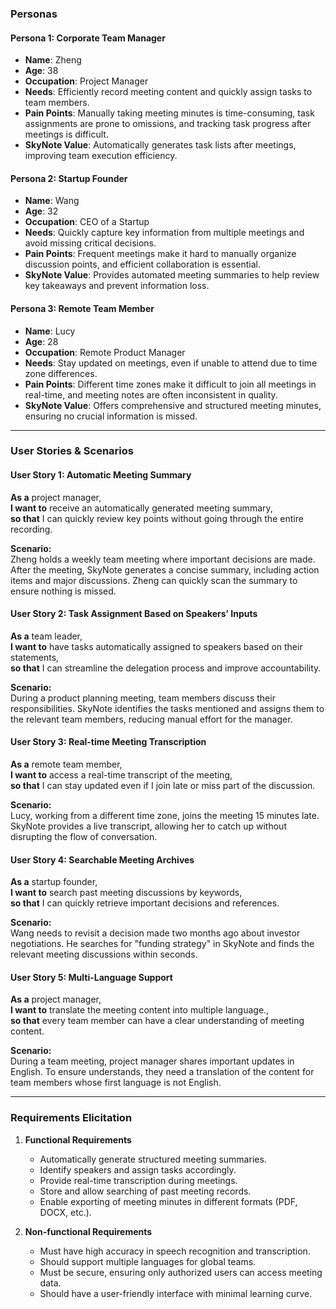 ### **Personas**

#### **Persona 1: Corporate Team Manager**

- **Name**: Zheng
- **Age**: 38
- **Occupation**: Project Manager
- **Needs**: Efficiently record meeting content and quickly assign tasks to team members.
- **Pain Points**: Manually taking meeting minutes is time-consuming, task assignments are prone to omissions, and tracking task progress after meetings is difficult.
- **SkyNote Value**: Automatically generates task lists after meetings, improving team execution efficiency.

#### **Persona 2: Startup Founder**

- **Name**: Wang
- **Age**: 32
- **Occupation**: CEO of a Startup
- **Needs**: Quickly capture key information from multiple meetings and avoid missing critical decisions.
- **Pain Points**: Frequent meetings make it hard to manually organize discussion points, and efficient collaboration is essential.
- **SkyNote Value**: Provides automated meeting summaries to help review key takeaways and prevent information loss.

#### **Persona 3: Remote Team Member**

- **Name**: Lucy
- **Age**: 28
- **Occupation**: Remote Product Manager
- **Needs**: Stay updated on meetings, even if unable to attend due to time zone differences.
- **Pain Points**: Different time zones make it difficult to join all meetings in real-time, and meeting notes are often inconsistent in quality.
- **SkyNote Value**: Offers comprehensive and structured meeting minutes, ensuring no crucial information is missed.

---

### **User Stories & Scenarios**

#### **User Story 1: Automatic Meeting Summary**

**As a** project manager,  
**I want to** receive an automatically generated meeting summary,  
**so that** I can quickly review key points without going through the entire recording.

**Scenario:**  
Zheng holds a weekly team meeting where important decisions are made. After the meeting, SkyNote generates a concise summary, including action items and major discussions. Zheng can quickly scan the summary to ensure nothing is missed.

#### **User Story 2: Task Assignment Based on Speakers’ Inputs**

**As a** team leader,  
**I want to** have tasks automatically assigned to speakers based on their statements,  
**so that** I can streamline the delegation process and improve accountability.

**Scenario:**  
During a product planning meeting, team members discuss their responsibilities. SkyNote identifies the tasks mentioned and assigns them to the relevant team members, reducing manual effort for the manager.

#### **User Story 3: Real-time Meeting Transcription**

**As a** remote team member,  
**I want to** access a real-time transcript of the meeting,  
**so that** I can stay updated even if I join late or miss part of the discussion.

**Scenario:**  
Lucy, working from a different time zone, joins the meeting 15 minutes late. SkyNote provides a live transcript, allowing her to catch up without disrupting the flow of conversation.

#### **User Story 4: Searchable Meeting Archives**

**As a** startup founder,  
**I want to** search past meeting discussions by keywords,  
**so that** I can quickly retrieve important decisions and references.

**Scenario:**  
Wang needs to revisit a decision made two months ago about investor negotiations. He searches for "funding strategy" in SkyNote and finds the relevant meeting discussions within seconds.

#### **User Story 5: Multi-Language Support**

**As a** project manager,  
**I want to** translate the meeting content into multiple language.,  
**so that** every team member can have a clear understanding of meeting content.

**Scenario:**  
During a team meeting, project manager shares important updates in English. To ensure understands, they need a translation of the content for team members whose first language is not English.

---

### **Requirements Elicitation**

1. **Functional Requirements**
   
   - Automatically generate structured meeting summaries.
   - Identify speakers and assign tasks accordingly.
   - Provide real-time transcription during meetings.
   - Store and allow searching of past meeting records.
   - Enable exporting of meeting minutes in different formats (PDF, DOCX, etc.).

2. **Non-functional Requirements**
   
   - Must have high accuracy in speech recognition and transcription.
   - Should support multiple languages for global teams.
   - Must be secure, ensuring only authorized users can access meeting data.
   - Should have a user-friendly interface with minimal learning curve.
